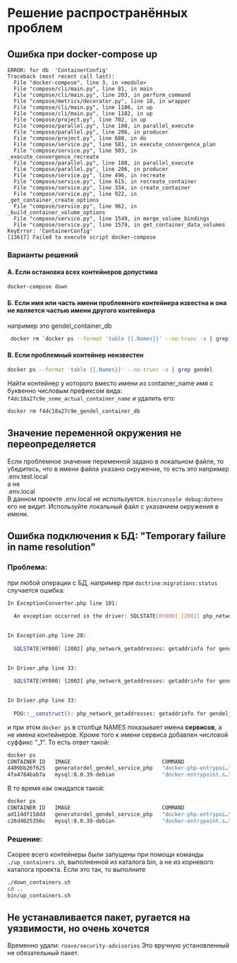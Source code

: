 # Решение распространённых проблем

## Ошибка при docker-compose up
```
ERROR: for db  'ContainerConfig'
Traceback (most recent call last):
  File "docker-compose", line 3, in <module>
  File "compose/cli/main.py", line 81, in main
  File "compose/cli/main.py", line 203, in perform_command
  File "compose/metrics/decorator.py", line 18, in wrapper
  File "compose/cli/main.py", line 1186, in up
  File "compose/cli/main.py", line 1182, in up
  File "compose/project.py", line 702, in up
  File "compose/parallel.py", line 108, in parallel_execute
  File "compose/parallel.py", line 206, in producer
  File "compose/project.py", line 688, in do
  File "compose/service.py", line 581, in execute_convergence_plan
  File "compose/service.py", line 503, in _execute_convergence_recreate
  File "compose/parallel.py", line 108, in parallel_execute
  File "compose/parallel.py", line 206, in producer
  File "compose/service.py", line 496, in recreate
  File "compose/service.py", line 615, in recreate_container
  File "compose/service.py", line 334, in create_container
  File "compose/service.py", line 922, in _get_container_create_options
  File "compose/service.py", line 962, in _build_container_volume_options
  File "compose/service.py", line 1549, in merge_volume_bindings
  File "compose/service.py", line 1579, in get_container_data_volumes
KeyError: 'ContainerConfig'
[13617] Failed to execute script docker-compose
```

### Варианты решений

#### А. Если остановка всех контейнеров допустима
```bash
docker-compose down
```

#### Б. Если имя или часть имени проблемного контейнера известна и она не является частью имени другого контейнера
например это gendel_container_db
```bash
 docker rm `docker ps --format 'table {{.Names}}' --no-trunc -a | grep gendel_container_db`
```

#### В. Если проблемный контейнер неизвестен
```bash
docker ps --format 'table {{.Names}}' --no-trunc -a | grep gendel
```
Найти контейнер у которого вместо имени из container_name имя с буквенно числовым префиксом вида: `f4dc18a27c9e_some_actual_container_name` и удалить его:
```bash
docker rm f4dc18a27c9e_gendel_container_db
```

## Значение переменной окружения не переопределяется
Если проблемное значение переменной задано в локальном файле, то убедитесь, что в имени файла указано окружение, то есть это например  
.env.test.local  
а не  
.env.local  
В данном проекте .env.local не используется. `bin/console debug:dotenv` его не видит. Используйте локальный файл с указанием окружения в имени.

## Ошибка подключения к БД: "Temporary failure in name resolution"
### Проблема:
при любой операции с БД, например при `doctrine:migrations:status` случается ошибка:
```bash
In ExceptionConverter.php line 101:
                                                                                                                                                                     
  An exception occurred in the driver: SQLSTATE[HY000] [2002] php_network_getaddresses: getaddrinfo for gendel_db_host failed: Temporary failure in name resolution  
                                                                                                                                                                     

In Exception.php line 28:
                                                                                                                                
  SQLSTATE[HY000] [2002] php_network_getaddresses: getaddrinfo for gendel_db_host failed: Temporary failure in name resolution  
                                                                                                                                

In Driver.php line 33:
                                                                                                                                
  SQLSTATE[HY000] [2002] php_network_getaddresses: getaddrinfo for gendel_db_host failed: Temporary failure in name resolution  
                                                                                                                                

In Driver.php line 33:
                                                                                                                             
  PDO::__construct(): php_network_getaddresses: getaddrinfo for gendel_db_host failed: Temporary failure in name resolution
```
и при этом `docker ps` в столбце NAMES показывает имена **сервисов**, а не имена контейнеров. Кроме того к имени сервиса добавлен числовой суффикс "_1". То есть ответ такой:
```bash
docker ps
CONTAINER ID   IMAGE                             COMMAND                  CREATED        STATUS          PORTS                                                            NAMES
4409bb26f625   generatordel_gendel_service_php   "docker-php-entrypoi…"   23 hours ago   Up 39 seconds                                                                    generatordel_gendel_service_php_1
4fa4784bab7a   mysql:8.0.39-debian               "docker-entrypoint.s…"   23 hours ago   Up 58 minutes   3306/tcp, 33060/tcp, 0.0.0.0:3306->3307/tcp, :::3306->3307/tcp   generatordel_gendel_service_db_1
```
В то время как ожидался такой:
```bash
docker ps
CONTAINER ID   IMAGE                             COMMAND                  CREATED              STATUS              PORTS                                                            NAMES
ad114df158dd   generatordel_gendel_service_php   "docker-php-entrypoi…"   About a minute ago   Up About a minute                                                                    gendel_container_php
c26d4025356c   mysql:8.0.39-debian               "docker-entrypoint.s…"   About a minute ago   Up About a minute   3306/tcp, 33060/tcp, 0.0.0.0:3306->3307/tcp, :::3306->3307/tcp   gendel_container_db
```
### Решение:
Скорее всего контейнеры были запущены при помощи команды `./up_containers.sh`, выполненной из каталога bin, а не из корневого каталога проекта. Если это так, то выполните
```bash
./down_containers.sh
cd ..
bin/up_containers.sh
```
## Не устанавливается пакет, ругается на уязвимости, но очень хочется
Временно удали:
`roave/security-advisories`
Это вручную установленный не обязательный пакет.